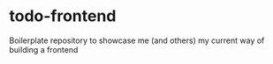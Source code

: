 # todo-frontend
Boilerplate repository to showcase me (and others) my current way of building a frontend
